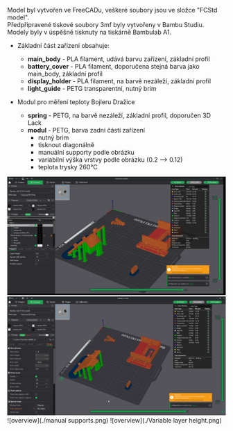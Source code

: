 Model byl vytvořen ve FreeCADu, veškeré soubory jsou ve složce "FCStd model".\
Předpřipravené tiskové soubory 3mf byly vytvořeny v Bambu Studiu.
Modely byly v úspěšně tisknuty na tiskárně Bambulab A1.

* Základní část zařízení obsahuje:
  * **main_body** - PLA filament, udává barvu zařízení, základní profil
  * **battery_cover** - PLA filament, doporučena stejná barva jako main_body, základní profil
  * **display_holder** - PLA filament, na barvě nezáleží, základní profil
  * **light_guide** - PETG transparentní, nutný brim


* Modul pro měření teploty Bojleru Dražice
    * **spring** - PETG, na barvě nezáleží, základní profil, doporučen 3D Lack
    * **modul** - PETG, barva zadní části zařízení
      * nutný brim
      * tisknout diagonálně
      * manuální supporty podle obrázku
      * variabilní výška vrstvy podle obrázku (0.2 --> 0.12)
      * teplota trysky 260°C

![overview](./Horizontal.png)
![overview](./Vertical.png)
![overview](./manual supports.png)
![overview](./Variable layer height.png)
